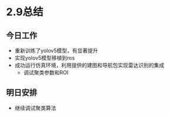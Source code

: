 # 2.9总结

## 今日工作

- 重新训练了yolov5模型，有显著提升
- 实现yolov5模型移植到ros
- 成功运行仿真环境，利用提供的建图和导航包实现雷达识别的集成
  - 调试聚类参数和ROI


## 明日安排

- 继续调试聚类算法

